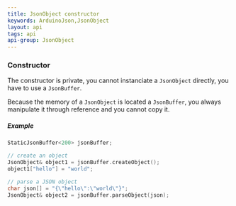 ```yaml
---
title: JsonObject constructor
keywords: ArduinoJson,JsonObject
layout: api
tags: api
api-group: JsonObject
---
```


### Constructor

The constructor is private, you cannot instanciate a `JsonObject` directly, you have to use a `JsonBuffer`.

Because the memory of a `JsonObject` is located a `JsonBuffer`, you always manipulate it through reference and you cannot copy it.

##### Example

```c++
StaticJsonBuffer<200> jsonBuffer;

// create an object
JsonObject& object1 = jsonBuffer.createObject();
object1["hello"] = "world";

// parse a JSON object
char json[] = "{\"hello\":\"world\"}";
JsonObject& object2 = jsonBuffer.parseObject(json);
```
